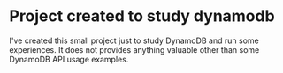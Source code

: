 # Project created to study dynamodb

I've created this small project just to study DynamoDB and run some experiences.
It does not provides anything valuable other than some DynamoDB API usage examples.

